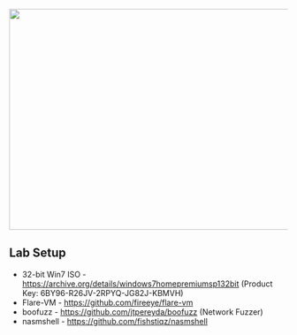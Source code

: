 <p align="center">
  <img width="600" height="400" src="https://github.com/bigb0sss/OSCE/blob/master/vulnserver/top_logo.png">
</p>

## Lab Setup
* 32-bit Win7 ISO - https://archive.org/details/windows7homepremiumsp132bit
  (Product Key: 6BY96-R26JV-2RPYQ-JG82J-KBMVH)
* Flare-VM - https://github.com/fireeye/flare-vm
* boofuzz - https://github.com/jtpereyda/boofuzz (Network Fuzzer)
* nasmshell - https://github.com/fishstiqz/nasmshell

